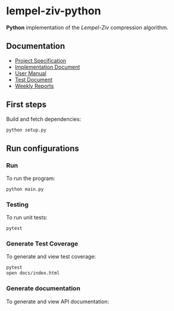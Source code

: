 # lempel-ziv-python

<b>Python</b> implementation of the <i>Lempel-Ziv</i> compression algorithm.

## Documentation

- [Project Specification](./specs/specification.md)
- [Implementation Document](./specs/implementation.md)
- [User Manual](./specs/manual.md)
- [Test Document](https://casimirlaine.github.io/lempel-ziv-python/)
- [Weekly Reports](./specs/weekly)

## First steps

Build and fetch dependencies:

```bash
python setup.py
```

## Run configurations

### Run

To run the program:

```bash
python main.py
```

### Testing

To run unit tests:

```bash
pytest
```

### Generate Test Coverage

To generate and view test coverage:

```bash
pytest
open docs/index.html
```

### Generate documentation

To generate and view API documentation:

```bash
```
